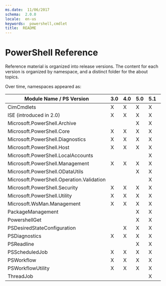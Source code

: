 ```yaml
---
ms.date:  11/06/2017
schema:  2.0.0
locale:  en-us
keywords:  powershell,cmdlet
title:  README
---
```

# PowerShell Reference

Reference material is organized into release versions. The content for each
version is organized by namespace, and a distinct folder for the about topics.

Over time, namespaces appeared as:

Module Name / PS Version|3.0|4.0|5.0|5.1|6|7
---|---|---|---|---|---|---
CimCmdlets|X|X|X|X|X|X
ISE (introduced in 2.0)|X|X|X|X||
Microsoft.PowerShell.Archive|||X|X|X|X
Microsoft.PowerShell.Core|X|X|X|X|X|X
Microsoft.PowerShell.Diagnostics|X|X|X|X|X|X
Microsoft.PowerShell.Host|X|X|X|X|X|X
Microsoft.PowerShell.LocalAccounts||||X||
Microsoft.PowerShell.Management|X|X|X|X|X|X
Microsoft.PowerShell.ODataUtils|||X|X||
Microsoft.PowerShell.Operation.Validation||||X||
Microsoft.PowerShell.Security|X|X|X|X|X|X
Microsoft.PowerShell.Utility|X|X|X|X|X|X
Microsoft.WsMan.Management|X|X|X|X|X|X
PackageManagement|||X|X|X|X
PowershellGet|||X|X|X|X
PSDesiredStateConfiguration||X|X|X|X|X
PSDiagnostics|X|X|X|X|X|X
PSReadline|||X|X|X|X
PSScheduledJob|X|X|X|X||
PSWorkflow|X|X|X|X||
PSWorkflowUtility|X|X|X|X||
ThreadJob||||X|X|

